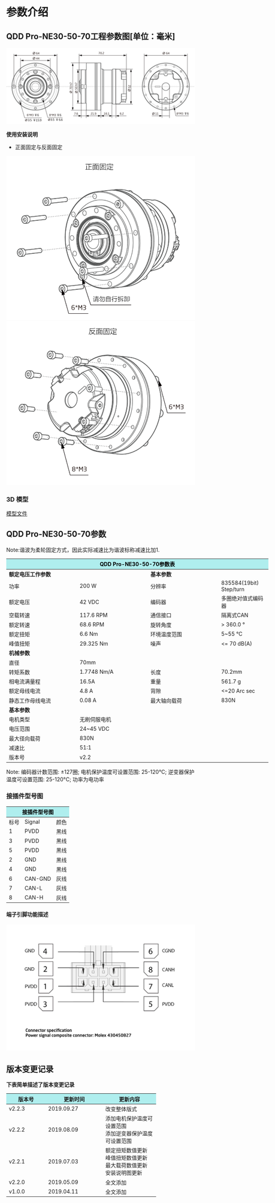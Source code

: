 # 参数介绍 
## QDD Pro-NE30-50-70工程参数图[单位：毫米]
![QDD Pro-NE30-50](  ../img/Qddpro_NE30_v2_2三视图.png  )

**使用安装说明**

*  正面固定与反面固定

![Qddpro_NE30_v2_2正面固定.png](../img/Qddpro_NE30_v2_2正面固定.png "fig:Qddpro_NE30_v2_2正面固定.png") ![Qddpro_NE30_v2_2反面固定.png](../img/Qddpro_NE30_v2_2反面固定.png "fig:Qddpro_NE30_v2_2反面固定.png")
### 3D 模型
[模型文件]( ../img/QDD_Pro-NE30-x-70_v2_2.step.zip )

## QDD Pro-NE30-50-70参数

 Note:谐波为柔轮固定方式，因此实际减速比为谐波标称减速比加1.

<table style="width:700px"><thead><tr><th colspan="4" style="background: PaleTurquoise; color: black;">QDD Pro-NE30-50-70参数表</th></tr></thead><tbody><tr><td colspan="2"><b>额定电压工作参数</b></td><td colspan="2"><b>基本参数</b></td></tr>
 <tr><td style="width:175px">功率</td><td style="width:175px">200 W</td><td style="width:175px">分辨率</td><td>835584(19bit) Step/turn</td></tr>
 <tr><td>额定电压</td><td>42 VDC</td><td>编码器</td><td>多圈绝对值式编码器</td></tr>
 <tr><td>空载转速</td><td>117.6 RPM</td><td>通信接口</td><td>隔离式CAN</td></tr>
 <tr><td>额定转速</td><td>68.6 RPM</td><td>旋转角度</td><td>> 360.0 °</td></tr><tr><td>额定扭矩</td><td>6.6 Nm</td><td>环境温度范围</td><td>5~55 °C</td></tr><td>峰值扭矩</td><td>29.325 Nm</td><td>噪声</td><td><= 70 dB(A)</td></tr>
 <td colspan="2"><b>机械参数</b></td></tr><td style="width:175px">直径</td><td style="width:175px">70mm</td></tr>  
<tr><td>转矩系数</td><td>1.7748 Nm/A</td><td>长度</td><td>70.2mm</td></tr>      
<tr><td>相电流满量程</td><td>16.5A</td><td>重量</td><td>561.7 g</td></tr>
<tr><td>额定母线电流</td><td>4.8 A</td><td>背隙</td><td><=20 Arc sec</td></tr>
<tr><td>静态工作母线电流</td><td>0.08 A</td><td>最大轴向载荷</td><td>830N</td></tr>
<tr><td colspan="2"><b>基本参数</b></td></tr>
<tr><td>电机类型</td><td>无刷伺服电机</td></tr>
<tr><td>电压范围</td><td>24~45 VDC</td></tr><td>最大径向载荷</td><td>830N</td></tr>
<tr><td>减速比</td><td>51:1</td></tr><td>版本号</td><td>v2.2</td></tr>
</tbody></table>










 Note: 编码器计数范围: ±127圈; 电机保护温度可设置范围: 25-120°C; 逆变器保护温度可设置范围: 25-120°C; 功率为电功率

### 接插件型号图

<table class="tableizer-table" style="width:350px">
<thead><tr class="tableizer-firstrow"><th colspan="3" style="background: PaleTurquoise; color: black;">接插件型号图</th></tr></thead><tbody><tr><td>标号</td><td>Signal</td><td>颜色</td><tr><td>1</td><td>PVDD</td><td>黑线</td><tr><td>3</td><td>PVDD</td><td>黑线</td></tr><tr><td>5</td><td>PVDD</td><td>黑线</td></tr><tr><td>2</td><td>GND</td><td>黑线</td></tr><tr><td>4</td><td>GND</td><td>黑线</td></tr><tr><td>6</td><td>CAN-GND</td><td>灰线</td></tr><tr><td>7</td><td>CAN-L</td><td>灰线</td></tr><tr><td>8</td><td>CAN-H</td><td>灰线</td></tr></tbody></table>
</tbody></table>


#### 端子引脚功能描述

<img src="../img/配线2-2.png" style="width:600px">

## 版本变更记录
**下表简单描述了版本变更记录**

<table style="width:400px"><thead><tr style="background:PaleTurquoise"><th style="width:100px">版本号</th><th style="width:150px">更新时间</th><th style="width:150px">更新内容</th></tr></thead><tbody><tr><td>v2.2.3</td><td>2019.09.27</td><td>改变整体版式</td></tr><tr><td>v2.2.2</td><td>2019.08.09</td><td>添加电机保护温度可设置范围 <br>添加逆变器保护温度可设置范围 </td></tr><tr><td>v2.2.1</td><td>2019.07.03</td><td>额定扭矩数值更新 <br>峰值扭矩数值更新 <br>最大载荷数值更新 <br>安装说明图更新 </td></tr><tr><td>v2.2.0</td><td>2019.05.09</td><td>全文添加</td></tr><tr><td>v1.0.0</td><td>2019.04.11</td><td>全文添加</td></tbody></table>
